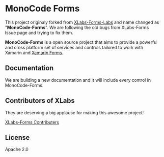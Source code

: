 ﻿**MonoCode Forms** 
=====================
This project originaly forked from [XLabs-Forms-Labs](https://github.com/XLabs/Xamarin-Forms-Labs) and name changed as "**MonoCode-Forms**". We are following the old bugs from XLabs-Forms Issue page and trying to fix them.  


**MonoCode-Forms** is a open source project that aims to provide a powerful and cross platform set of services and controls tailored to work with Xamarin and [Xamarin Forms](http://xamarin.com/forms).

Documentation
-------------
We are building a new documentation and It will include every control in MonoCode-Forms.

**Contributors of XLabs**
-------------------------
They are deserving a big applause for making this awesome project!

[XLabs-Forms Contributers](https://github.com/XLabs/Xamarin-Forms-Labs/graphs/contributors)

**License**
-----------

Apache 2.0